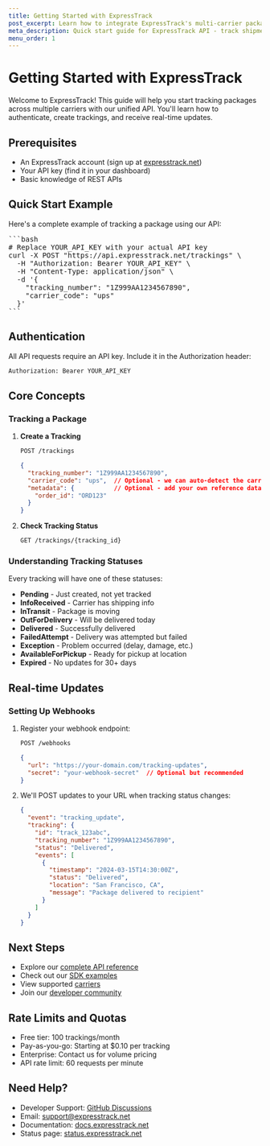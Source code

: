 ```yaml
---
title: Getting Started with ExpressTrack
post_excerpt: Learn how to integrate ExpressTrack's multi-carrier package tracking API into your application in minutes.
meta_description: Quick start guide for ExpressTrack API - track shipments across multiple carriers with a single integration. Learn authentication, basic endpoints, and webhook setup.
menu_order: 1
---
```


# Getting Started with ExpressTrack

Welcome to ExpressTrack! This guide will help you start tracking packages across multiple carriers with our unified API. You'll learn how to authenticate, create trackings, and receive real-time updates.

## Prerequisites

- An ExpressTrack account (sign up at [expresstrack.net](https://expresstrack.net))
- Your API key (find it in your dashboard)
- Basic knowledge of REST APIs

## Quick Start Example

Here's a complete example of tracking a package using our API:

<pre>
```bash
# Replace YOUR_API_KEY with your actual API key
curl -X POST "https://api.expresstrack.net/trackings" \
  -H "Authorization: Bearer YOUR_API_KEY" \
  -H "Content-Type: application/json" \
  -d '{
    "tracking_number": "1Z999AA1234567890",
    "carrier_code": "ups"
  }'
```
</pre>

## Authentication

All API requests require an API key. Include it in the Authorization header:

```bash
Authorization: Bearer YOUR_API_KEY
```

## Core Concepts

### Tracking a Package

1. **Create a Tracking**
   ```bash
   POST /trackings
   ```
   ```json
   {
     "tracking_number": "1Z999AA1234567890",
     "carrier_code": "ups",  // Optional - we can auto-detect the carrier
     "metadata": {           // Optional - add your own reference data
       "order_id": "ORD123"
     }
   }
   ```

2. **Check Tracking Status**
   ```bash
   GET /trackings/{tracking_id}
   ```

### Understanding Tracking Statuses

Every tracking will have one of these statuses:

- **Pending** - Just created, not yet tracked
- **InfoReceived** - Carrier has shipping info
- **InTransit** - Package is moving
- **OutForDelivery** - Will be delivered today
- **Delivered** - Successfully delivered
- **FailedAttempt** - Delivery was attempted but failed
- **Exception** - Problem occurred (delay, damage, etc.)
- **AvailableForPickup** - Ready for pickup at location
- **Expired** - No updates for 30+ days

## Real-time Updates

### Setting Up Webhooks

1. Register your webhook endpoint:
   ```bash
   POST /webhooks
   ```
   ```json
   {
     "url": "https://your-domain.com/tracking-updates",
     "secret": "your-webhook-secret"  // Optional but recommended
   }
   ```

2. We'll POST updates to your URL when tracking status changes:
   ```json
   {
     "event": "tracking_update",
     "tracking": {
       "id": "track_123abc",
       "tracking_number": "1Z999AA1234567890",
       "status": "Delivered",
       "events": [
         {
           "timestamp": "2024-03-15T14:30:00Z",
           "status": "Delivered",
           "location": "San Francisco, CA",
           "message": "Package delivered to recipient"
         }
       ]
     }
   }
   ```

## Next Steps

- Explore our [complete API reference](/docs/api-reference)
- Check out our [SDK examples](/docs/sdks)
- View supported [carriers](/docs/carriers)
- Join our [developer community](https://github.com/expresstrack/public/discussions)

## Rate Limits and Quotas

- Free tier: 100 trackings/month
- Pay-as-you-go: Starting at $0.10 per tracking
- Enterprise: Contact us for volume pricing
- API rate limit: 60 requests per minute

## Need Help?

- Developer Support: [GitHub Discussions](https://github.com/expresstrack/public/discussions)
- Email: support@expresstrack.net
- Documentation: [docs.expresstrack.net](https://docs.expresstrack.net)
- Status page: [status.expresstrack.net](https://status.expresstrack.net) 